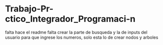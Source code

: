 # Trabajo-Pr-ctico_Integrador_Programaci-n

falta hace el readme
falta crear la parte de busqueda y la de inputs del usuario para que ingrese los numeros, solo esta lo de crear nodos y arboles
